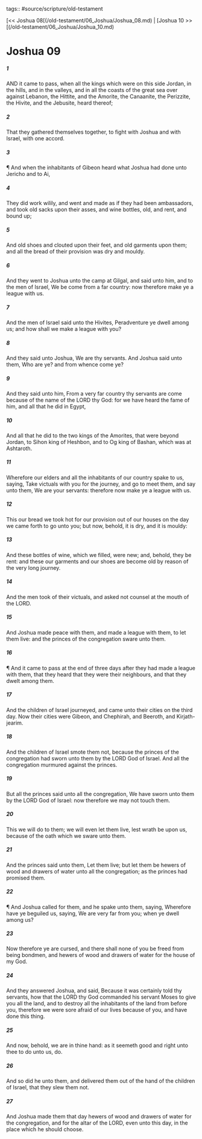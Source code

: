 tags:: #source/scripture/old-testament

[<< Joshua 08[(/old-testament/06_Joshua/Joshua_08.md) | [Joshua 10 >>[(/old-testament/06_Joshua/Joshua_10.md)

# Joshua 09

##### 1

AND it came to pass, when all the kings which were on this side Jordan, in the hills, and in the valleys, and in all the coasts of the great sea over against Lebanon, the Hittite, and the Amorite, the Canaanite, the Perizzite, the Hivite, and the Jebusite, heard thereof;

##### 2

That they gathered themselves together, to fight with Joshua and with Israel, with one accord.

##### 3

¶ And when the inhabitants of Gibeon heard what Joshua had done unto Jericho and to Ai,

##### 4

They did work wilily, and went and made as if they had been ambassadors, and took old sacks upon their asses, and wine bottles, old, and rent, and bound up;

##### 5

And old shoes and clouted upon their feet, and old garments upon them; and all the bread of their provision was dry and mouldy.

##### 6

And they went to Joshua unto the camp at Gilgal, and said unto him, and to the men of Israel, We be come from a far country: now therefore make ye a league with us.

##### 7

And the men of Israel said unto the Hivites, Peradventure ye dwell among us; and how shall we make a league with you?

##### 8

And they said unto Joshua, We are thy servants. And Joshua said unto them, Who are ye? and from whence come ye?

##### 9

And they said unto him, From a very far country thy servants are come because of the name of the LORD thy God: for we have heard the fame of him, and all that he did in Egypt,

##### 10

And all that he did to the two kings of the Amorites, that were beyond Jordan, to Sihon king of Heshbon, and to Og king of Bashan, which was at Ashtaroth.

##### 11

Wherefore our elders and all the inhabitants of our country spake to us, saying, Take victuals with you for the journey, and go to meet them, and say unto them, We are your servants: therefore now make ye a league with us.

##### 12

This our bread we took hot for our provision out of our houses on the day we came forth to go unto you; but now, behold, it is dry, and it is mouldy:

##### 13

And these bottles of wine, which we filled, were new; and, behold, they be rent: and these our garments and our shoes are become old by reason of the very long journey.

##### 14

And the men took of their victuals, and asked not counsel at the mouth of the LORD.

##### 15

And Joshua made peace with them, and made a league with them, to let them live: and the princes of the congregation sware unto them.

##### 16

¶ And it came to pass at the end of three days after they had made a league with them, that they heard that they were their neighbours, and that they dwelt among them.

##### 17

And the children of Israel journeyed, and came unto their cities on the third day. Now their cities were Gibeon, and Chephirah, and Beeroth, and Kirjath-jearim.

##### 18

And the children of Israel smote them not, because the princes of the congregation had sworn unto them by the LORD God of Israel. And all the congregation murmured against the princes.

##### 19

But all the princes said unto all the congregation, We have sworn unto them by the LORD God of Israel: now therefore we may not touch them.

##### 20

This we will do to them; we will even let them live, lest wrath be upon us, because of the oath which we sware unto them.

##### 21

And the princes said unto them, Let them live; but let them be hewers of wood and drawers of water unto all the congregation; as the princes had promised them.

##### 22

¶ And Joshua called for them, and he spake unto them, saying, Wherefore have ye beguiled us, saying, We are very far from you; when ye dwell among us?

##### 23

Now therefore ye are cursed, and there shall none of you be freed from being bondmen, and hewers of wood and drawers of water for the house of my God.

##### 24

And they answered Joshua, and said, Because it was certainly told thy servants, how that the LORD thy God commanded his servant Moses to give you all the land, and to destroy all the inhabitants of the land from before you, therefore we were sore afraid of our lives because of you, and have done this thing.

##### 25

And now, behold, we are in thine hand: as it seemeth good and right unto thee to do unto us, do.

##### 26

And so did he unto them, and delivered them out of the hand of the children of Israel, that they slew them not.

##### 27

And Joshua made them that day hewers of wood and drawers of water for the congregation, and for the altar of the LORD, even unto this day, in the place which he should choose.
